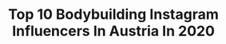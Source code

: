 ---
title: Top 10 Bodybuilding Instagram Influencers In Austria In 2020
description: >-
  Find top bodybuilding Instagram influencers in Austria in 2020. Most popular hashtags: #fitness #bodybuilding #workout #training.
platform: Instagram
profiles:
  - username: "katharina_fitglam"
    fullname: >-
      Katharina Stütz
    location: "Austria"
    followers: 10901
    engagement: 677
    commentsToLikes: 0.045177
    id: ck5cksz42xjx80i11aepzv4ti
    verified: false
    hashtags: "#thegrindneverstops, #progresspics, #summerbodyinprogress, #summerbody"
  - username: "intelligentstrength"
    fullname: >-
      DAS GYM
    location: "Austria"
    followers: 30420
    engagement: 285
    commentsToLikes: 0.036446
    id: ck14gkneq5orx0i19ze4dxsur
    verified: false
    hashtags: "#doormuscleupchallenge"
  - username: "dennyinked_"
    fullname: >-
      Denny🐙
    location: "Austria"
    followers: 197962
    engagement: 368
    commentsToLikes: 0.026663
    id: ck8sxa8zhgo530j78gph6mpct
    verified: false
    hashtags: "#fashionstyle, #fashionable, #blonde, #aerobic"
  - username: "lisamariekatharin"
    fullname: >-
      1 0 0 %  OR  NOTHING
    location: "Austria"
    followers: 27872
    engagement: 205
    commentsToLikes: 0.108255
    id: ck5cksulcxjlr0i11q7q4a0bo
    verified: false
    hashtags: "#staypositive, #body, #fitbit, #goals"
  - username: "_aleksagavrilovic_"
    fullname: >-
      ᴀ ʟ ᴇ ᴋ s ᴀ
    location: "Austria"
    followers: 33582
    engagement: 726
    commentsToLikes: 0.032534
    id: ck6u87zjcpyo40j71e1q00wbx
    verified: false
    hashtags: "#muscles, #seychelles, #happy, #luxury"
  - username: "ussy.doleh"
    fullname: >-
      𝙐𝙨𝙨𝙮 𝘿.
    location: "Austria"
    followers: 6000
    engagement: 1643
    commentsToLikes: 0.039907
    id: ck6tk415z3ypw0j71w4n23zzd
    verified: false
    hashtags: "#aktion, #picoftheday, #teamrakic, #instadaily"
  - username: "mario.fritz2.0"
    fullname: >-
      Fitness ● Lifestyle ● Fashion
    location: "Austria"
    followers: 11267
    engagement: 881
    commentsToLikes: 0.032345
    id: ck15svtnof2080i196fsraqnn
    verified: false
    hashtags: "#combatsports, #lifestylepost, #coatsph, #springfeeling"
  - username: "luke_fader"
    fullname: >-
      L U K E F A D E R
    location: "Austria"
    followers: 39115
    engagement: 248
    commentsToLikes: 0.040284
    id: ck6tk3z1n3ykw0j715vceez9m
    verified: false
    hashtags: "#mixology, #faderism, #instafood, #manwithhat"
  - username: "zj.rob"
    fullname: >-
      ℤ𝕁 ℝ𝕆𝔹 𝔹𝕀ℝℂℍ𝔹𝔸𝕌𝔼ℝ
    location: "Austria"
    followers: 9874
    engagement: 632
    commentsToLikes: 0.038572
    id: ck5q29gtbewo10i11pg9ly5dh
    verified: false
    hashtags: "#bestie, #zincommunity, #smile, #paradise"
  - username: "official_teamcaveman"
    fullname: >-
      John Roland Rene
    location: "Austria"
    followers: 38677
    engagement: 126
    commentsToLikes: 0.058070
    id: ck5pz3i25z1sy0i1117enbs5n
    verified: false
    hashtags: "#boxersofinstagram, #dominican, #fitnessmotivation, #jiujitsu"
---